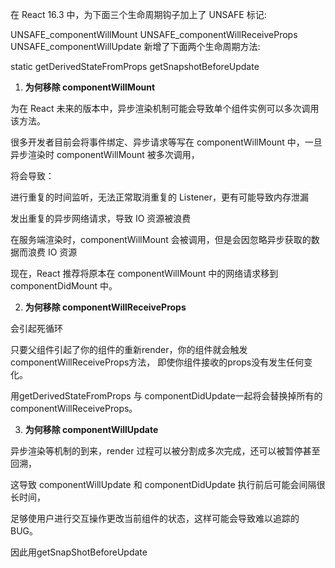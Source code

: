 在 React 16.3 中，为下面三个生命周期钩子加上了 UNSAFE 标记:

UNSAFE_componentWillMount
UNSAFE_componentWillReceiveProps
UNSAFE_componentWillUpdate
新增了下面两个生命周期方法:

static getDerivedStateFromProps
getSnapshotBeforeUpdate


1. **为何移除 componentWillMount**

为在 React 未来的版本中，异步渲染机制可能会导致单个组件实例可以多次调用该方法。

很多开发者目前会将事件绑定、异步请求等写在 componentWillMount 中，一旦异步渲染时 componentWillMount 被多次调用，

将会导致：

进行重复的时间监听，无法正常取消重复的 Listener，更有可能导致内存泄漏

发出重复的异步网络请求，导致 IO 资源被浪费

在服务端渲染时，componentWillMount 会被调用，但是会因忽略异步获取的数据而浪费 IO 资源

现在，React 推荐将原本在 componentWillMount 中的网络请求移到 componentDidMount 中。

2. **为何移除 componentWillReceiveProps**

会引起死循环 

只要父组件引起了你的组件的重新render，你的组件就会触发componentWillReceiveProps方法，
即使你组件接收的props没有发生任何变化。

用getDerivedStateFromProps 与 componentDidUpdate一起将会替换掉所有的 componentWillReceiveProps。

3. **为何移除 componentWillUpdate**

异步渲染等机制的到来，render 过程可以被分割成多次完成，还可以被暂停甚至回溯，

这导致 componentWillUpdate 和 componentDidUpdate 执行前后可能会间隔很长时间，

足够使用户进行交互操作更改当前组件的状态，这样可能会导致难以追踪的 BUG。

因此用getSnapShotBeforeUpdate
    

